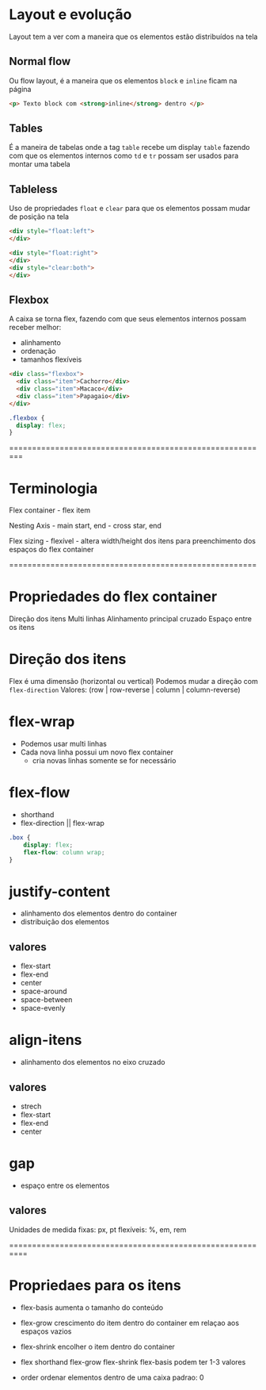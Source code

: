 # Layout e evolução

Layout tem a ver com a maneira que os elementos estão distribuídos na tela

## Normal flow

Ou flow layout, é a maneira que os elementos `block` e `inline` ficam na página

```html
<p> Texto block com <strong>inline</strong> dentro </p>
```

## Tables

É a maneira de tabelas onde a tag `table` recebe um display `table` fazendo com que os elementos internos como `td` e `tr` possam ser usados para montar uma tabela

## Tableless

Uso de propriedades `float` e `clear` para que os elementos possam mudar de posição na tela

```html
<div style="float:left">
</div>

<div style="float:right"> 
</div>
<div style="clear:both">
</div>
```

## Flexbox

A caixa se torna flex, fazendo com que seus elementos internos possam receber melhor:
- alinhamento
- ordenação
- tamanhos flexíveis

```html
<div class="flexbox">
  <div class="item">Cachorro</div>
  <div class="item">Macaco</div>
  <div class="item">Papagaio</div>
</div>
```
```css
.flexbox {
  display: flex;
}
```

=========================================================

# Terminologia

Flex container
    - flex item

Nesting
Axis
    - main
        start, end
    - cross
        star, end

Flex sizing
    - flexível
    - altera width/height dos itens para preenchimento dos espaços do flex container

======================================================

# Propriedades do flex container

Direção dos itens
Multi linhas
Alinhamento
    principal
    cruzado
Espaço entre os itens

# Direção dos itens

Flex é uma dimensão (horizontal ou vertical)
Podemos mudar a direção com `flex-direction`
Valores: (row | row-reverse | column | column-reverse)

# flex-wrap

- Podemos usar multi linhas
- Cada nova linha possui um novo flex container
    - cria novas linhas somente se for necessário

# flex-flow

- shorthand
- flex-direction || flex-wrap

```css
.box {
    display: flex;
    flex-flow: column wrap;
}
```

# justify-content

- alinhamento dos elementos dentro do container
- distribuição dos elementos

## valores

- flex-start
- flex-end
- center
- space-around
- space-between
- space-evenly

# align-itens

- alinhamento dos elementos no eixo cruzado

## valores

- strech
- flex-start
- flex-end
- center

# gap

- espaço entre os elementos

## valores

Unidades de medida
fixas: px, pt
flexíveis: %, em, rem

==========================================================

# Propriedaes para os itens

- flex-basis
    aumenta o tamanho do conteúdo

- flex-grow
    crescimento do item dentro do container em relaçao aos espaços vazios

- flex-shrink
    encolher o item dentro do container

- flex
    shorthand
    flex-grow flex-shrink flex-basis
    podem ter 1-3 valores

- order
    ordenar elementos dentro de uma caixa
    padrao: 0

